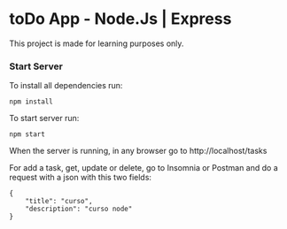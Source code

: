 # toDo App - Node.Js | Express

This project is made for learning purposes only.

### Start Server

To install all dependencies run:
```
npm install
```
To start server run:
```
npm start
```

When the server is running, in any browser go to http://localhost/tasks

For add a task, get, update or delete, go to Insomnia or Postman and do a request with a json with this two fields:
```
{
	"title": "curso",
	"description": "curso node"
}
```

